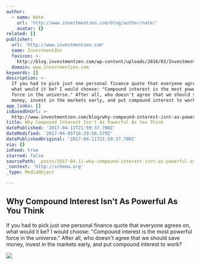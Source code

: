 ```yaml
---
author:
  - name: Nate
    url: 'http://www.investmentzen.com/blog/author/nate/'
    avatar: {}
related: []
publisher:
  url: 'http://www.investmentzen.com'
  name: InvestmentZen
  favicon: >-
    http://blog.investmentzen.com/wp-content/uploads/2016/03/InvestmentZenFavicon.png
  domain: www.investmentzen.com
keywords: []
description: >-
  If you had to pick just one personal finance quote that everyone agrees on,
  what would it be? I would choose: "Compound interest is the most powerful
  force in the universe." After all, who doesn't agree that we should save
  money, invest in the markets early, and put compound interest to work?
app_links: []
isBasedOnUrl: >-
  http://www.investmentzen.com/blog/why-compound-interest-isnt-as-powerful-as-you-think/
title: Why Compound Interest Isn't As Powerful As You Think
datePublished: '2017-04-11T21:59:37.700Z'
dateModified: '2017-04-05T16:29:56.579Z'
datePublishedOriginal: '2017-04-11T21:59:37.700Z'
via: {}
inFeed: true
starred: false
sourcePath: _posts/2017-04-11-why-compound-interest-isnt-as-powerful-as-you-think.md
_context: 'http://schema.org'
_type: MediaObject

---
```

<article style=""><h1>Why Compound Interest Isn't As Powerful As You Think</h1><p>If you had to pick just one personal finance quote that everyone agrees on, what would it be? I would choose: "Compound interest is the most powerful force in the universe." After all, who doesn't agree that we should save money, invest in the markets early, and put compound interest to work?</p><img src="http://cdn.investmentzen.com/wp-content/uploads/2016/05/compound-interest-is-the-most-powerful-force-in-the-universe_1000x600.jpg" /></article>